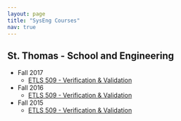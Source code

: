 ```yaml
---
layout: page
title: "SysEng Courses"
nav: true
---
```


## St. Thomas - School and Engineering

* Fall 2017
  * [ETLS 509 - Verification & Validation](2017/etls509/index.html)
* Fall 2016
  * [ETLS 509 - Verification & Validation](2016/etls509/index.html)
* Fall 2015
  * [ETLS 509 - Verification & Validation](2015/etls509/index.html)
